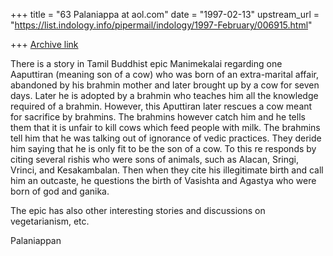 +++
title = "63 Palaniappa at aol.com"
date = "1997-02-13"
upstream_url = "https://list.indology.info/pipermail/indology/1997-February/006915.html"

+++
[Archive link](https://list.indology.info/pipermail/indology/1997-February/006915.html)

There is a story in Tamil Buddhist epic Manimekalai regarding one Aaputtiran
(meaning son of a cow) who was born of an extra-marital affair, abandoned by
his brahmin mother and later brought up by a cow for seven days. Later he is
adopted by a brahmin who teaches him all the knowledge required of a brahmin.
However, this Aputtiran later rescues a cow meant for sacrifice by brahmins.
The brahmins however catch him and he tells them that it is unfair to kill
cows which feed people with milk. The brahmins tell him that he was talking
out of ignorance of vedic practices. They deride him saying that he is only
fit to be the son of a cow. To this re responds by citing several rishis who
were sons of animals, such as Alacan, Sringi, Vrinci, and Kesakambalan. Then
when they cite his illegitimate birth and call him an outcaste, he questions
the birth of Vasishta and Agastya who were born of god and ganika.  

The epic has also other interesting stories and discussions on vegetarianism,
etc.


Palaniappan




